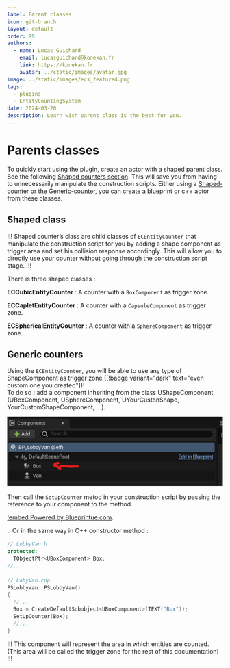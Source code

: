 ```yaml
---
label: Parent classes
icon: git-branch
layout: default
order: 99
authors:
  - name: Lucas Guichard
    email: lucasguichard@konekan.fr
    link: https://konekan.fr
    avatar: ../static/images/avatar.jpg
image: ../static/images/ecs_featured.png
tags:
  - plugins
  - EntityCountingSystem
date: 2024-03-20
description: Learn wich parent class is the best for you.
---
```


# Parents classes

To quickly start using the plugin, create an actor with a shaped parent class. See the following [Shaped counters section](#shaped-class). This will save you from having to unnecessarily manipulate the construction scripts. Either using a [Shaped-counter](#shaped-class) or the [Generic-counter](#generic-counters), you can create a blueprint or c++ actor from these classes.

## Shaped class
!!!
Shaped counter’s class are child classes of `ECEntityCounter` that manipulate the construction script for you by adding a shape component as trigger area and set his collision response accordingly. This will allow you to directly use your counter without going through the construction script stage.
!!!

There is three shaped classes :

**ECCubicEntityCounter**
:   A counter with a `BoxComponent` as trigger zone.

**ECCapletEntityCounter**
:   A counter with a `CapsuleComponent` as trigger zone.

**ECSphericalEntityCounter**
:   A counter with a `SphereComponent` as trigger zone.



## Generic counters

Using the `ECEntityCounter`, you will be able to use any type of ShapeComponent as trigger zone ([!badge variant="dark" text="even custom one you created"])! <br>
To do so : add a component inheriting from the class UShapeComponent (UBoxComponent, USphereComponent, UYourCustonShape, YourCustomShapeComponent, ...).

![](../static/images/ecs_component.png)


Then call the `SetUpCounter` metod in your construction script by passing the reference to your component to the method.

[!embed Powered by <a href="https://blueprintue.com" target="_blank">Blueprintue.com</a>.](https://blueprintue.com/render/lamaq2g_/)

.. Or in the same way in C++ constructor method :

```cpp #5,13
// LobbyVan.h
protected:
  TObjectPtr<UBoxComponent> Box;
//...

// LobyVan.cpp
PSLobbyVan::PSLobbyVan()
{
  //...
  Box = CreateDefaultSubobject<UBoxComponent>(TEXT("Box"));
  SetUpCounter(Box);
  //...
}
```

!!!
This component will represent the area in which entities are counted. (This area will be called the trigger zone for the rest of this documentation)
!!!
